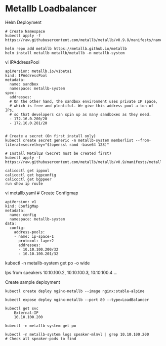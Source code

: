 # Metallb Loadbalancer


Helm Deployment
```
# Create Namespace
kubectl apply -f https://raw.githubusercontent.com/metallb/metallb/v0.9.8/manifests/namespace.yaml

helm repo add metallb https://metallb.github.io/metallb
helm install metallb metallb/metallb -n metallb-system
```


vi IPAddressPool
```
apiVersion: metallb.io/v1beta1
kind: IPAddressPool
metadata:
  name: sandbox
  namespace: metallb-system
spec:
  addresses:
  # On the other hand, the sandbox environment uses private IP space,
  # which is free and plentiful. We give this address pool a ton of IPs,
  # so that developers can spin up as many sandboxes as they need.
  - 172.16.0.200/20
  - 172.16.0.201/20
```





```

# Create a secret (On first install only)
kubectl create secret generic -n metallb-system memberlist --from-literal=secretkey="$(openssl rand -base64 128)"

# Install MetalLB (Secret must be created first)
kubectl apply -f https://raw.githubusercontent.com/metallb/metallb/v0.9/manifests/metallb.yaml

```



```
calicoctl get ippool
calicoctl get bgpconfig
calicoctl get bgppeer
run show ip route

```

vi metallb.yaml # Create Configmap
```
apiVersion: v1
kind: ConfigMap
metadata:
  name: config
  namespace: metallb-system
data:
  config:
    address-pools:
    - name: ip-space-1
      protocol: layer2
      addresses:
      - 10.10.100.200/32
      - 10.10.100.201/32

```
kubectl -n metallb-system get po -o wide

Ips from speakers 10.10.100.2, 10.10.100.3, 10.10.100.4 ...



Create sample deployment
```
kubectl create deploy nginx-metallb --image nginx:stable-alpine

kubectl expose deploy nginx-metallb --port 80 --type=LoadBalancer

kubectl get svc
    External-IP 
    10.10.100.200 

kubectl -n metallb-system get po

kubectl -n metallb-system logs speaker-mlmvl | grep 10.10.100.200
# Check all speaker-pods to find
```

